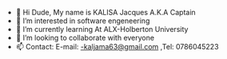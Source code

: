 - 👋 Hi Dude, My name is KALISA Jacques A.K.A Captain
- 👀 I’m interested in software engeneering
- 🌱 I’m currently learning At ALX-Holberton University
- 💞️ I’m looking to collaborate with everyone
- 📫 Contact: E-mail: -kaljama63@gmail.com
                       ,Tel: 0786045223
<!---
KALISA63/KALISA63 is a ✨ special ✨ repository because its `README.md` (this file) appears on your GitHub profile.
You can click the Preview link to take a look at your changes.
--->
